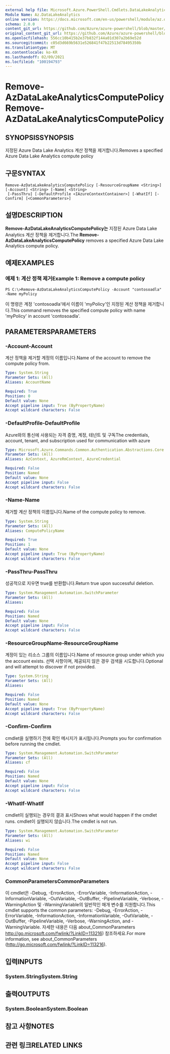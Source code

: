 ```yaml
---
external help file: Microsoft.Azure.PowerShell.Cmdlets.DataLakeAnalytics.dll-Help.xml
Module Name: Az.DataLakeAnalytics
online version: https://docs.microsoft.com/en-us/powershell/module/az.datalakeanalytics/remove-azdatalakeanalyticscomputepolicy
schema: 2.0.0
content_git_url: https://github.com/Azure/azure-powershell/blob/master/src/DataLakeAnalytics/DataLakeAnalytics/help/Remove-AzDataLakeAnalyticsComputePolicy.md
original_content_git_url: https://github.com/Azure/azure-powershell/blob/master/src/DataLakeAnalytics/DataLakeAnalytics/help/Remove-AzDataLakeAnalyticsComputePolicy.md
ms.openlocfilehash: 556cc10b415b2e37b832f144a01d307a2b69e52d
ms.sourcegitcommit: c05d3d669b5631e526841f47b22513d78495350b
ms.translationtype: MT
ms.contentlocale: ko-KR
ms.lasthandoff: 02/09/2021
ms.locfileid: "100194793"
---
```

# <span data-ttu-id="cdc62-101">Remove-AzDataLakeAnalyticsComputePolicy</span><span class="sxs-lookup"><span data-stu-id="cdc62-101">Remove-AzDataLakeAnalyticsComputePolicy</span></span>

## <span data-ttu-id="cdc62-102">SYNOPSIS</span><span class="sxs-lookup"><span data-stu-id="cdc62-102">SYNOPSIS</span></span>
<span data-ttu-id="cdc62-103">지정된 Azure Data Lake Analytics 계산 정책을 제거합니다.</span><span class="sxs-lookup"><span data-stu-id="cdc62-103">Removes a specified Azure Data Lake Analytics compute policy</span></span>

## <span data-ttu-id="cdc62-104">구문</span><span class="sxs-lookup"><span data-stu-id="cdc62-104">SYNTAX</span></span>

```
Remove-AzDataLakeAnalyticsComputePolicy [-ResourceGroupName <String>] [-Account] <String> [-Name] <String>
 [-PassThru] [-DefaultProfile <IAzureContextContainer>] [-WhatIf] [-Confirm] [<CommonParameters>]
```

## <span data-ttu-id="cdc62-105">설명</span><span class="sxs-lookup"><span data-stu-id="cdc62-105">DESCRIPTION</span></span>
<span data-ttu-id="cdc62-106">**Remove-AzDataLakeAnalyticsComputePolicy는** 지정된 Azure Data Lake Analytics 계산 정책을 제거합니다.</span><span class="sxs-lookup"><span data-stu-id="cdc62-106">The **Remove-AzDataLakeAnalyticsComputePolicy** removes a specified Azure Data Lake Analytics compute policy.</span></span>

## <span data-ttu-id="cdc62-107">예제</span><span class="sxs-lookup"><span data-stu-id="cdc62-107">EXAMPLES</span></span>

### <span data-ttu-id="cdc62-108">예제 1: 계산 정책 제거</span><span class="sxs-lookup"><span data-stu-id="cdc62-108">Example 1: Remove a compute policy</span></span>
```
PS C:\>Remove-AzDataLakeAnalyticsComputePolicy -Account "contosoadla" -Name myPolicy
```

<span data-ttu-id="cdc62-109">이 명령은 계정 'contosoadla'에서 이름이 'myPolicy'인 지정된 계산 정책을 제거합니다.</span><span class="sxs-lookup"><span data-stu-id="cdc62-109">This command removes the specified compute policy with name 'myPolicy' in account 'contosoadla'.</span></span>

## <span data-ttu-id="cdc62-110">PARAMETERS</span><span class="sxs-lookup"><span data-stu-id="cdc62-110">PARAMETERS</span></span>

### <span data-ttu-id="cdc62-111">-Account</span><span class="sxs-lookup"><span data-stu-id="cdc62-111">-Account</span></span>
<span data-ttu-id="cdc62-112">계산 정책을 제거할 계정의 이름입니다.</span><span class="sxs-lookup"><span data-stu-id="cdc62-112">Name of the account to remove the compute policy from.</span></span>

```yaml
Type: System.String
Parameter Sets: (All)
Aliases: AccountName

Required: True
Position: 0
Default value: None
Accept pipeline input: True (ByPropertyName)
Accept wildcard characters: False
```

### <span data-ttu-id="cdc62-113">-DefaultProfile</span><span class="sxs-lookup"><span data-stu-id="cdc62-113">-DefaultProfile</span></span>
<span data-ttu-id="cdc62-114">Azure와의 통신에 사용되는 자격 증명, 계정, 테넌트 및 구독</span><span class="sxs-lookup"><span data-stu-id="cdc62-114">The credentials, account, tenant, and subscription used for communication with azure</span></span>

```yaml
Type: Microsoft.Azure.Commands.Common.Authentication.Abstractions.Core.IAzureContextContainer
Parameter Sets: (All)
Aliases: AzContext, AzureRmContext, AzureCredential

Required: False
Position: Named
Default value: None
Accept pipeline input: False
Accept wildcard characters: False
```

### <span data-ttu-id="cdc62-115">-Name</span><span class="sxs-lookup"><span data-stu-id="cdc62-115">-Name</span></span>
<span data-ttu-id="cdc62-116">제거할 계산 정책의 이름입니다.</span><span class="sxs-lookup"><span data-stu-id="cdc62-116">Name of the compute policy to remove.</span></span>

```yaml
Type: System.String
Parameter Sets: (All)
Aliases: ComputePolicyName

Required: True
Position: 1
Default value: None
Accept pipeline input: True (ByPropertyName)
Accept wildcard characters: False
```

### <span data-ttu-id="cdc62-117">-PassThru</span><span class="sxs-lookup"><span data-stu-id="cdc62-117">-PassThru</span></span>
<span data-ttu-id="cdc62-118">성공적으로 지우면 true를 반환합니다.</span><span class="sxs-lookup"><span data-stu-id="cdc62-118">Return true upon successful deletion.</span></span>

```yaml
Type: System.Management.Automation.SwitchParameter
Parameter Sets: (All)
Aliases:

Required: False
Position: Named
Default value: None
Accept pipeline input: False
Accept wildcard characters: False
```

### <span data-ttu-id="cdc62-119">-ResourceGroupName</span><span class="sxs-lookup"><span data-stu-id="cdc62-119">-ResourceGroupName</span></span>
<span data-ttu-id="cdc62-120">계정이 있는 리소스 그룹의 이름입니다.</span><span class="sxs-lookup"><span data-stu-id="cdc62-120">Name of resource group under which you the account exists.</span></span>
<span data-ttu-id="cdc62-121">선택 사항이며, 제공되지 않은 경우 검색을 시도합니다.</span><span class="sxs-lookup"><span data-stu-id="cdc62-121">Optional and will attempt to discover if not provided.</span></span>

```yaml
Type: System.String
Parameter Sets: (All)
Aliases:

Required: False
Position: Named
Default value: None
Accept pipeline input: True (ByPropertyName)
Accept wildcard characters: False
```

### <span data-ttu-id="cdc62-122">-Confirm</span><span class="sxs-lookup"><span data-stu-id="cdc62-122">-Confirm</span></span>
<span data-ttu-id="cdc62-123">cmdlet을 실행하기 전에 확인 메시지가 표시됩니다.</span><span class="sxs-lookup"><span data-stu-id="cdc62-123">Prompts you for confirmation before running the cmdlet.</span></span>

```yaml
Type: System.Management.Automation.SwitchParameter
Parameter Sets: (All)
Aliases: cf

Required: False
Position: Named
Default value: None
Accept pipeline input: False
Accept wildcard characters: False
```

### <span data-ttu-id="cdc62-124">-WhatIf</span><span class="sxs-lookup"><span data-stu-id="cdc62-124">-WhatIf</span></span>
<span data-ttu-id="cdc62-125">cmdlet이 실행되는 경우의 결과 표시</span><span class="sxs-lookup"><span data-stu-id="cdc62-125">Shows what would happen if the cmdlet runs.</span></span>
<span data-ttu-id="cdc62-126">cmdlet이 실행되지 않습니다.</span><span class="sxs-lookup"><span data-stu-id="cdc62-126">The cmdlet is not run.</span></span>

```yaml
Type: System.Management.Automation.SwitchParameter
Parameter Sets: (All)
Aliases: wi

Required: False
Position: Named
Default value: None
Accept pipeline input: False
Accept wildcard characters: False
```

### <span data-ttu-id="cdc62-127">CommonParameters</span><span class="sxs-lookup"><span data-stu-id="cdc62-127">CommonParameters</span></span>
<span data-ttu-id="cdc62-128">이 cmdlet은 -Debug, -ErrorAction, -ErrorVariable, -InformationAction, -InformationVariable, -OutVariable, -OutBuffer, -PipelineVariable, -Verbose, -WarningAction 및 -WarningVariable의 일반적인 매개 변수를 지원합니다.</span><span class="sxs-lookup"><span data-stu-id="cdc62-128">This cmdlet supports the common parameters: -Debug, -ErrorAction, -ErrorVariable, -InformationAction, -InformationVariable, -OutVariable, -OutBuffer, -PipelineVariable, -Verbose, -WarningAction, and -WarningVariable.</span></span> <span data-ttu-id="cdc62-129">자세한 내용은 다음 about_CommonParameters http://go.microsoft.com/fwlink/?LinkID=113216) 참조하세요.</span><span class="sxs-lookup"><span data-stu-id="cdc62-129">For more information, see about_CommonParameters (http://go.microsoft.com/fwlink/?LinkID=113216).</span></span>

## <span data-ttu-id="cdc62-130">입력</span><span class="sxs-lookup"><span data-stu-id="cdc62-130">INPUTS</span></span>

### <span data-ttu-id="cdc62-131">System.String</span><span class="sxs-lookup"><span data-stu-id="cdc62-131">System.String</span></span>

## <span data-ttu-id="cdc62-132">출력</span><span class="sxs-lookup"><span data-stu-id="cdc62-132">OUTPUTS</span></span>

### <span data-ttu-id="cdc62-133">System.Boolean</span><span class="sxs-lookup"><span data-stu-id="cdc62-133">System.Boolean</span></span>

## <span data-ttu-id="cdc62-134">참고 사항</span><span class="sxs-lookup"><span data-stu-id="cdc62-134">NOTES</span></span>

## <span data-ttu-id="cdc62-135">관련 링크</span><span class="sxs-lookup"><span data-stu-id="cdc62-135">RELATED LINKS</span></span>
